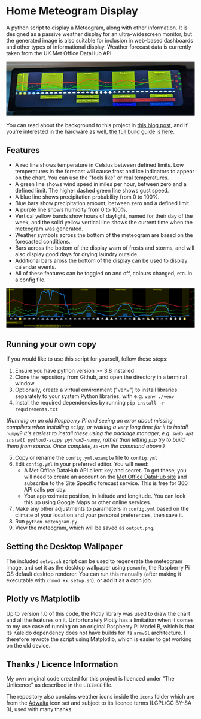 # Home Meteogram Display
A python script to display a Meteogram, along with other information. It is designed as a passive weather display for an ultra-widescreen monitor, but the generated image is also suitable for inclusion in web-based dashboards and other types of informational display. Weather forecast data is currently taken from the UK Met Office DataHub API.

![The Meteogram display running on a widescreen device](docs/device.jpg)

You can read about the background to this project in [this blog post](https://ianrenton.com/blog/making-meteograms-in-python/), and if you're interested in the hardware as well, [the full build guide is here](https://ianrenton.com/projects/meteogram/).

## Features

* A red line shows temperature in Celsius between defined limits. Low temperatures in the forecast will cause frost and ice indicators to appear on the chart. You can use the "feels like" or real temperatures.
* A green line shows wind speed in miles per hour, between zero and a defined limit. The higher dashed green line shows gust speed.
* A blue line shows precipitation probability from 0 to 100%.
* Blue bars show precipitation amount, between zero and a defined limit.
* A purple line shows humidity from 0 to 100%.
* Vertical yellow bands show hours of daylight, named for their day of the week, and the solid yellow vertical line shows the current time when the meteogram was generated.
* Weather symbols across the bottom of the meteogram are based on the forecasted conditions.
* Bars across the bottom of the display warn of frosts and storms, and will also display good days for drying laundry outside.
* Additional bars aross the bottom of the display can be used to display calendar events.
* All of these features can be toggled on and off, colours changed, etc. in a config file.

![Meteogram example](docs/example.png)

## Running your own copy

If you would like to use this script for yourself, follow these steps:

1. Ensure you have python version >= 3.8 installed
2. Clone the repository from Github, and open the directory in a terminal window
3. Optionally, create a virtual environment ("venv") to install libraries separately to your system Python libraries, with e.g. `venv ./venv`
4. Install the required dependencies by running `pip install -r requirements.txt`

*(Running on an old Raspberry Pi and seeing an error about missing compilers when installing `scipy`, or waiting a very long time for it to install `numpy`? It's easiest to install these using the package manager, e.g. `sudo apt install python3-scipy python3-numpy`, rather than letting `pip` try to build them from source. Once complete, re-run the command above.)*

5. Copy or rename the `config.yml.example` file to `config.yml`
6. Edit `config.yml` in your preferred editor. You will need:
    * A Met Office DataHub API client key and secret. To get these, you will need to create an account on the [Met Office DataHub site](https://metoffice.apiconnect.ibmcloud.com/metoffice/production/) and subscribe to the Site Specific forecast service. This is free for 360 API calls per day.
    * Your approximate position, in latitude and longitude. You can look this up using Google Maps or other online services.
7. Make any other adjustments to parameters in `config.yml` based on the climate of your location and your personal preferences, then save it.
8. Run `python meteogram.py`
9. View the meteogram, which will be saved as `output.png`.

## Setting the Desktop Wallpaper

The included `setwp.sh` script can be used to regenerate the meteogram image, and set it as the desktop wallpaper using `pcmanfm`, the Raspberry Pi OS default desktop renderer. You can run this manually (after making it executable with `chmod +x setwp.sh`), or add it as a cron job.

## Plotly vs Matplotlib

Up to version 1.0 of this code, the Plotly library was used to draw the chart and all the features on it. Unfortunately Plotly has a limitation when it comes to my use case of running on an original Raspberry Pi Model B, which is that its Kaleido dependency does not have builds for its `armv6l` architecture. I therefore rewrote the script using Matplotlib, which is easier to get working on the old device.

## Thanks / Licence Information

My own original code created for this project is licenced under "The Unlicence" as described in the `LICENCE` file.

The repository also contains weather icons inside the `icons` folder which are from the [Adwaita](https://github.com/GNOME/adwaita-icon-theme) icon set and subject to its licence terms (LGPL/CC BY-SA 3), used with many thanks.